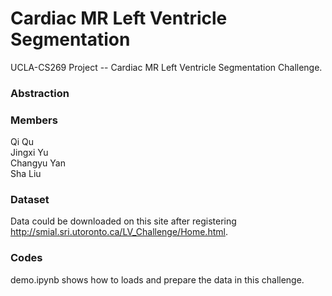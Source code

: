 # Cardiac MR Left Ventricle Segmentation
UCLA-CS269 Project -- Cardiac MR Left Ventricle Segmentation Challenge.

### Abstraction
  
  
### Members
Qi Qu  
Jingxi Yu  
Changyu Yan  
Sha Liu  

### Dataset
Data could be downloaded on this site after registering http://smial.sri.utoronto.ca/LV_Challenge/Home.html. 

### Codes 
demo.ipynb shows how to loads and prepare the data in this challenge. 
